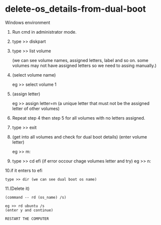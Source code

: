 # delete-os_details-from-dual-boot
Windows environment

1. Run cmd in administrator mode.

2. type >> diskpart

3. type >> list volume

    (we can see volume names, assigned letters, label and so on.
     some volumes may not have assigned letters so we need to assing manually.)
     
4. (select volume name) 

    eg >> select volume 1 
    
5. (assign letter) 

    eg >> assign letter=m (a unique letter that must not be the assigned letter of other volumes)
    
6. Repeat step 4 then step 5 for all volumes with no letters assigned.

7. type >> exit 

8. (get into all volumes and check for dual boot details)
   (enter volume letter) 
   
    eg >> m:
    
9. type >> cd efi (if error occour chage volumes letter and try) eg >> n:

10.if it enters to efi 

    type >> dir (we can see dual boot os name)
    
11.(Delete it)

    (command -- rd (os_name) /s)
    
    eg >> rd ubuntu /s
    (enter y and continue)
    
    RESTART THE COMPUTER

